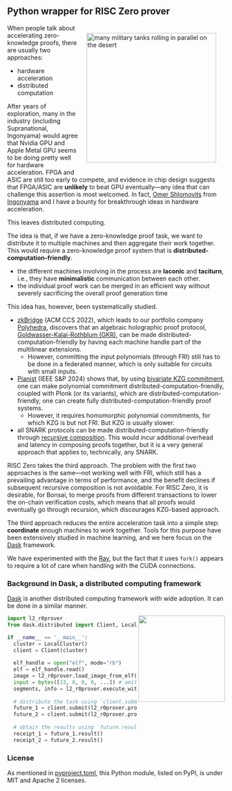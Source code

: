 ## Python wrapper for RISC Zero prover

<img src="https://github.com/l2iterative/r0prover-python/raw/main/title.png" align="right" style="margin: 20px;" alt="many military tanks rolling in parallel on the desert" width="300"/>

When people talk about accelerating zero-knowledge proofs, there are usually two approaches:
- hardware acceleration
- distributed computation

After years of exploration, many in the industry (including Supranational, Ingonyama) would agree that Nvidia GPU and 
Apple Metal GPU seems to be doing pretty well for hardware acceleration. FPGA and ASIC are still too early to compete, 
and evidence in chip design suggests that FPGA/ASIC are **unlikely** to beat GPU eventually—any idea that can challenge this assertion 
is most welcomed. In fact, [Omer Shlomovits](https://www.omershlomovits.com/) from [Ingonyama](https://www.ingonyama.com/) 
and I have a bounty for breakthrough ideas in hardware acceleration.

This leaves distributed computing. 

The idea is that, if we have a zero-knowledge proof task, we want to distribute it to multiple machines and then aggregate 
their work together. This would require a zero-knowledge proof system that is **distributed-computation-friendly**.
- the different machines involving in the process are **laconic** and **taciturn**, i.e., they have **minimalistic** communication between each other.
- the individual proof work can be merged in an efficient way without severely sacrificing the overall proof generation time

This idea has, however, been systematically studied. 

- [zkBridge](https://dl.acm.org/doi/10.1145/3548606.3560652) (ACM CCS 2022), which leads to our portfolio company 
[Polyhedra](https://polyhedra.network/), discovers that an algebraic holographic proof protocol, [Goldwasser-Kalai-Rothblum (GKR)](https://people.cs.georgetown.edu/jthaler/GKRNote.pdf), 
can be made distributed-computation-friendly by having each machine handle part of the multilinear extensions. 
   * However, committing the input polynomials (through FRI) still has to be done in a federated manner, which is only suitable 
for circuits with small inputs. 
- [Pianist](https://www.computer.org/csdl/proceedings-article/sp/2024/313000a035/1RjEaaM09eU) (IEEE S&P 2024) shows that, 
by using [bivariate KZG commitment](https://eprint.iacr.org/2011/587.pdf), one can make polynomial commitment 
distributed-computation-friendly, coupled with Plonk (or its variants), which are distributed-computation-friendly, 
one can create fully distributed-computation-friendly proof systems. 
   * However, it requires homomorphic polynomial commitments, for which KZG is but not FRI. But KZG is usually slower.
- all SNARK protocols can be made distributed-computation-friendly through [recursive composition](https://people.eecs.berkeley.edu/~alexch/#show-abstract). 
This would incur additional overhead and latency in composing proofs together, but it is a very general approach that 
applies to, technically, any SNARK. 

RISC Zero takes the third approach. The problem with the first two approaches is the same—not working well with FRI, which
still has a prevailing advantage in terms of performance, and the benefit declines if subsequent recursive composition is not avoidable.
For RISC Zero, it is desirable, for Bonsai, to merge proofs from different transactions to lower the on-chain verification 
costs, which means that all proofs would eventually go through recursion, which discourages KZG-based approach.

The third approach reduces the entire acceleration task into a simple step: **coordinate** enough machines to work together.
Tools for this purpose have been extensively studied in machine learning, and we here focus on the [Dask](https://www.dask.org/) 
framework.

We have experimented with the [Ray](https://github.com/ray-project/ray), but the fact that it uses `fork()` appears to 
require a lot of care when handling with the CUDA connections. 

### Background in Dask, a distributed computing framework

[Dask](https://www.dask.org/) is another distributed computing framework with wide adoption. It can be done in a similar manner.

<img src="https://docs.dask.org/en/stable/_images/dask_horizontal.svg" align="right" width="200"/>

```python
import l2_r0prover
from dask.distributed import Client, LocalCluster

if __name__ == '__main__':
  cluster = LocalCluster()
  client = Client(cluster)
  
  elf_handle = open("elf", mode="rb")
  elf = elf_handle.read()
  image = l2_r0prover.load_image_from_elf(elf)
  input = bytes([33, 0, 0, 0, ...]) # omit the detail input
  segments, info = l2_r0prover.execute_with_input(image, input)
  
  # distribute the task using `client.submit(func, args)`
  future_1 = client.submit(l2_r0prover.prove_segment, segments[0])
  future_2 = client.submit(l2_r0prover.prove_segment, segments[1])
  
  # obtain the results using `future.result()`
  receipt_1 = future_1.result()
  receipt_2 = future_2.result()
```

### License

As mentioned in [pyproject.toml](pyproject.toml), this Python module, listed on PyPI, is under MIT and Apache 2 licenses.

